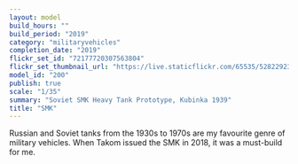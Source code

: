```yaml
---
layout: model
build_hours: ""
build_period: "2019"
category: "militaryvehicles"
completion_date: "2019"
flickr_set_id: "72177720307563804"
flickr_set_thumbnail_url: "https://live.staticflickr.com/65535/52822923811_f29a32e565_m.jpg"
model_id: "200"
publish: true
scale: "1/35"
summary: "Soviet SMK Heavy Tank Prototype, Kubinka 1939"
title: "SMK"
---
```


Russian and Soviet tanks from the 1930s to 1970s are my favourite genre of military vehicles. When Takom issued the SMK in 2018, it was a must-build for me.
